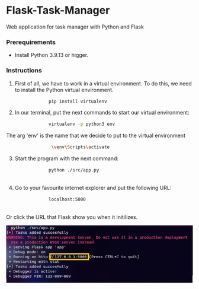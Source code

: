 # Flask-Task-Manager
Web application for task manager with Python and Flask

### Prerequirements

* Install Python 3.9.13 or higger.

### Instructions

1. First of all, we have to work in a virtual environment. To do this, we need to install the Python virtual environment.

```bash
				pip install virtualenv

```

2. In our terminal, put the next commands to start our virtual environment:

```bash
				virtualenv -p python3 env

```

The arg 'env' is the name that we decide to put to the virtual environment

```bash
				.\venv\Scripts\activate

```

3. Start the program with the next command:

```bash
				python ./src/app.py
								
```

4. Go to your favourite internet explorer and put the following URL:

```html
				localhost:5000
		
```
Or click the URL that Flask show you when it initilizes.
<center>

![Flask init](img/init_flask.png)

</center>
